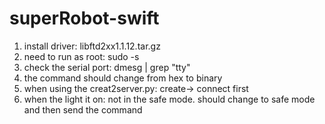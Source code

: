 # superRobot-swift

1. install driver: libftd2xx1.1.12.tar.gz
2. need to run as root: sudo -s
3. check the serial port: dmesg | grep "tty"
4. the command should change from hex to binary
5. when using the creat2server.py: create-> connect first
6. when the light it on: not in the safe mode. should change to safe mode and then send the command
